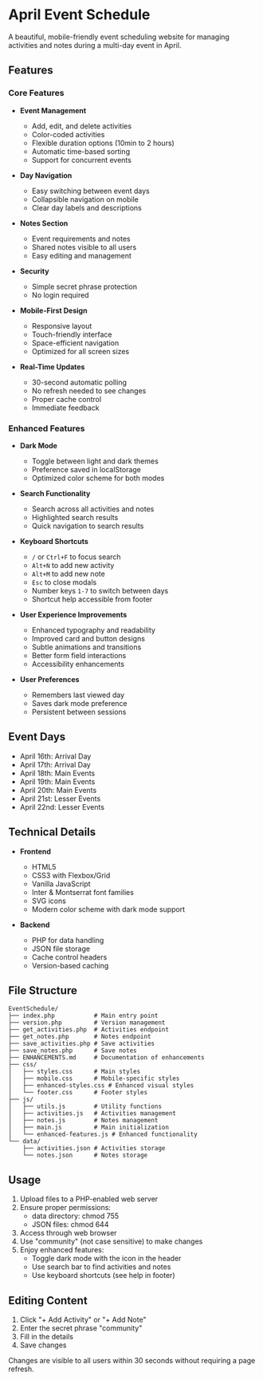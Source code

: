 # April Event Schedule

A beautiful, mobile-friendly event scheduling website for managing activities and notes during a multi-day event in April.

## Features

### Core Features

- **Event Management**
  - Add, edit, and delete activities
  - Color-coded activities
  - Flexible duration options (10min to 2 hours)
  - Automatic time-based sorting
  - Support for concurrent events

- **Day Navigation**
  - Easy switching between event days
  - Collapsible navigation on mobile
  - Clear day labels and descriptions

- **Notes Section**
  - Event requirements and notes
  - Shared notes visible to all users
  - Easy editing and management

- **Security**
  - Simple secret phrase protection
  - No login required

- **Mobile-First Design**
  - Responsive layout
  - Touch-friendly interface
  - Space-efficient navigation
  - Optimized for all screen sizes

- **Real-Time Updates**
  - 30-second automatic polling
  - No refresh needed to see changes
  - Proper cache control
  - Immediate feedback

### Enhanced Features

- **Dark Mode**
  - Toggle between light and dark themes
  - Preference saved in localStorage
  - Optimized color scheme for both modes

- **Search Functionality**
  - Search across all activities and notes
  - Highlighted search results
  - Quick navigation to search results

- **Keyboard Shortcuts**
  - `/` or `Ctrl+F` to focus search
  - `Alt+N` to add new activity
  - `Alt+M` to add new note
  - `Esc` to close modals
  - Number keys `1-7` to switch between days
  - Shortcut help accessible from footer

- **User Experience Improvements**
  - Enhanced typography and readability
  - Improved card and button designs
  - Subtle animations and transitions
  - Better form field interactions
  - Accessibility enhancements

- **User Preferences**
  - Remembers last viewed day
  - Saves dark mode preference
  - Persistent between sessions

## Event Days

- April 16th: Arrival Day
- April 17th: Arrival Day
- April 18th: Main Events
- April 19th: Main Events
- April 20th: Main Events
- April 21st: Lesser Events
- April 22nd: Lesser Events

## Technical Details

- **Frontend**
  - HTML5
  - CSS3 with Flexbox/Grid
  - Vanilla JavaScript
  - Inter & Montserrat font families
  - SVG icons
  - Modern color scheme with dark mode support

- **Backend**
  - PHP for data handling
  - JSON file storage
  - Cache control headers
  - Version-based caching

## File Structure

```
EventSchedule/
├── index.php           # Main entry point
├── version.php         # Version management
├── get_activities.php  # Activities endpoint
├── get_notes.php       # Notes endpoint
├── save_activities.php # Save activities
├── save_notes.php      # Save notes
├── ENHANCEMENTS.md     # Documentation of enhancements
├── css/
│   ├── styles.css      # Main styles
│   ├── mobile.css      # Mobile-specific styles
│   ├── enhanced-styles.css # Enhanced visual styles
│   └── footer.css      # Footer styles
├── js/
│   ├── utils.js        # Utility functions
│   ├── activities.js   # Activities management
│   ├── notes.js        # Notes management
│   ├── main.js         # Main initialization
│   └── enhanced-features.js # Enhanced functionality
└── data/
    ├── activities.json # Activities storage
    └── notes.json      # Notes storage
```

## Usage

1. Upload files to a PHP-enabled web server
2. Ensure proper permissions:
   - data directory: chmod 755
   - JSON files: chmod 644
3. Access through web browser
4. Use "community" (not case sensitive) to make changes
5. Enjoy enhanced features:
   - Toggle dark mode with the icon in the header
   - Use search bar to find activities and notes
   - Use keyboard shortcuts (see help in footer)

## Editing Content

1. Click "+ Add Activity" or "+ Add Note"
2. Enter the secret phrase "community"
3. Fill in the details
4. Save changes

Changes are visible to all users within 30 seconds without requiring a page refresh.
